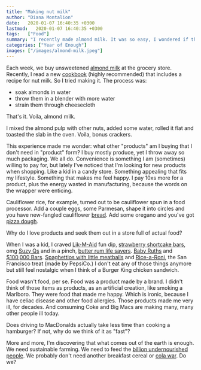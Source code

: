 ```yaml
---
title: "Making nut milk"
author: "Diana Montalion"
date:   2020-01-07 16:40:35 +0300
lastmod:   2020-01-07 16:40:35 +0300
tags:   ["Food"]
summary: "I recently made almond milk. It was so easy, I wondered if there are other products I buy that I don't need. Which made me wonder why I love 'products' (instead of food) in the first place ..."
categories: ["Year of Enough"]
images: ["/images/almond-milk.jpeg"]
---
```


Each week, we buy unsweetened [almond milk](https://www.califiafarms.com/collections/plant-milks) at the grocery store. Recently, I read a new [cookbook](https://www.powells.com/book/-9781579658021) (highly recommended) that includes a recipe for nut milk. So I tried making it. The process was:

- soak almonds in water
- throw them in a blender with more water
- strain them through cheesecloth

That's it. Voila, almond milk.

I mixed the almond pulp with other nuts, added some water, rolled it flat and toasted the slab in the oven. Voila, bonus crackers.

This experience made me wonder: what other "products" am I buying that I don't need in "product" form? I buy mostly produce, yet I throw away so much packaging. We all do. Convenience is something I am (sometimes) willing to pay for, but lately I've noticed that I'm looking for new products when shopping. Like a kid in a candy store. Something appealing that fits my lifestyle. Something that makes me feel happy. I pay 10xs more for a product, plus the energy wasted in manufacturing, because the words on the wrapper were enticing.

Cauliflower rice, for example, turned out to be cauliflower spun in a food processor. Add a couple eggs, some Parmesan, shape it into circles and you have new-fangled cauliflower [bread](https://www.outeraislegourmet.com/products/cauliflower-sandwich-thins). Add some oregano and you've got [pizza dough](https://www.outeraislegourmet.com/products/cauliflower-pizza-crust).

Why do I love products and seek them out in a store full of actual food?

When I was a kid, I craved [Lik-M-Aid](https://www.flickr.com/photos/jasonliebigstuff/5766092612) fun dip, [strawberry shortcake bars](https://www.goodhumor.com/us/en/products/bars/strawberry-shortcake-dessert-bar.html), omg [Suzy Qs](https://www.today.com/food/hostess-brings-back-classic-suzy-q-s-after-fans-complain-t123240) and in a pinch, [butter rum life savers](https://www.amazon.com/Life-Savers-Butter-Candy-Single/dp/B000FELGJ0). [Baby Ruths](https://en.wikipedia.org/wiki/Baby_Ruth) and [$100,000 Bars](https://en.wikipedia.org/wiki/100_Grand_Bar). [Spaghettios with little meatballs](https://www.campbells.com/spaghettios/spaghettios-with-meatballs/) and [Rice-a-Roni](https://en.wikipedia.org/wiki/Rice-A-Roni), the San Francisco treat (made by PepsiCo.) I don't eat any of those things anymore but still feel nostalgic when I think of a Burger King chicken sandwich.

Food wasn't food, per se. Food was a product made by a brand. I didn't think of those items as products, as an artificial creation, like smoking a Marlboro. They were food that made me happy. Which is ironic, because I have celiac disease and other food allergies. Those products made me very ill, for decades. And consuming Coke and Big Macs are making many, many other people ill today.

Does driving to MacDonalds actually take less time than cooking a hamburger? If not, why do we think of it as "fast"?

More and more, I'm discovering that what comes out of the earth is enough. We need sustainable farming. We need to feed the [billion undernourished people](http://www.foodaidfoundation.org/world-hunger-statistics.html). We probably don't need another breakfast cereal or [cola war](https://en.wikipedia.org/wiki/Cola_wars). Do we?
